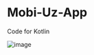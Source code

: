 # Mobi-Uz-App

Code for Kotlin

![image](https://user-images.githubusercontent.com/108933534/181600674-ad5aa309-f13f-4fc9-a165-e714987be09f.png)
